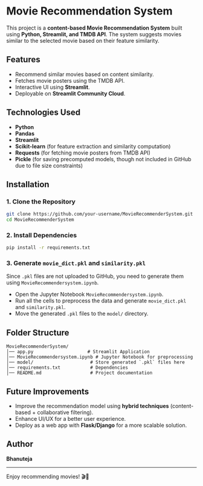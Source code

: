 # Movie Recommendation System

This project is a **content-based Movie Recommendation System** built using **Python, Streamlit, and TMDB API**. The system suggests movies similar to the selected movie based on their feature similarity.

## Features
- Recommend similar movies based on content similarity.
- Fetches movie posters using the TMDB API.
- Interactive UI using **Streamlit**.
- Deployable on **Streamlit Community Cloud**.

## Technologies Used
- **Python**
- **Pandas**
- **Streamlit**
- **Scikit-learn** (for feature extraction and similarity computation)
- **Requests** (for fetching movie posters from TMDB API)
- **Pickle** (for saving precomputed models, though not included in GitHub due to file size constraints)

## Installation

### 1. Clone the Repository
```bash
git clone https://github.com/your-username/MovieRecommenderSystem.git
cd MovieRecommenderSystem
```

### 2. Install Dependencies
```bash
pip install -r requirements.txt
```

### 3. Generate `movie_dict.pkl` and `similarity.pkl`
Since `.pkl` files are not uploaded to GitHub, you need to generate them using `MovieRecommendersystem.ipynb`.
- Open the Jupyter Notebook `MovieRecommendersystem.ipynb`.
- Run all the cells to preprocess the data and generate `movie_dict.pkl` and `similarity.pkl`.
- Move the generated `.pkl` files to the `model/` directory.


## Folder Structure
```
MovieRecommenderSystem/
│── app.py                    # Streamlit Application
│── MovieRecommendersystem.ipynb # Jupyter Notebook for preprocessing
│── model/                     # Store generated `.pkl` files here
│── requirements.txt           # Dependencies
│── README.md                  # Project documentation
```

## Future Improvements
- Improve the recommendation model using **hybrid techniques** (content-based + collaborative filtering).
- Enhance UI/UX for a better user experience.
- Deploy as a web app with **Flask/Django** for a more scalable solution.

## Author
**Bhanuteja**

---
Enjoy recommending movies! 🎬🍿

